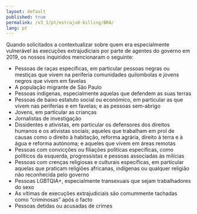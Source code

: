```yaml
---
layout: default
published: true
permalink: /v3_1/pt/extrajud-killing/BRA/
lang: pt
---
```


Quando solicitados a contextualizar sobre quem era especialmente vulnerável às execuções extrajudiciais por parte de agentes do governo em 2019, os nossos inquiridos mencionaram o seguinte:

-	Pessoas de raças específicas, em particular pessoas negras ou mestiças que vivem na periferia comunidades quilombolas e jovens negros que vivem em favelas
-	A população migrante de São Paulo
-	Pessoas indígenas, especialmente aquelas que defendem as suas terras
-	Pessoas de baixo estatuto social ou económico, em particular as que vivem nas periferias e em favelas; e as pessoas sem-abrigo
-	Jovens, em particular as crianças
-	Jornalistas de investigação
-	Dissidentes e ativistas, em particular os defensores dos direitos humanos e os ativistas sociais; aqueles que trabalham em prol de causas como o direito à habitação, reforma agrária, direito à terra e à água e reforma autónoma; e aqueles que vivem em áreas remotas
-	Pessoas com convicções ou filiações políticas específicas, como políticos da esquerda, progressistas e pessoas associadas às milícias
-	Pessoas com crenças religiosas e culturais específicas, em particular aquelas que praticam religiões africanas, indígenas ou qualquer religião não reconhecida pelo governo
-	Pessoas LGBTQIA+, especialmente transexuais que sejam trabalhadores do sexo
-	As vítimas de execuções extrajudiciais são comummente tachadas como “criminosas” após o facto
-	Pessoas detidas ou acusadas de crimes
